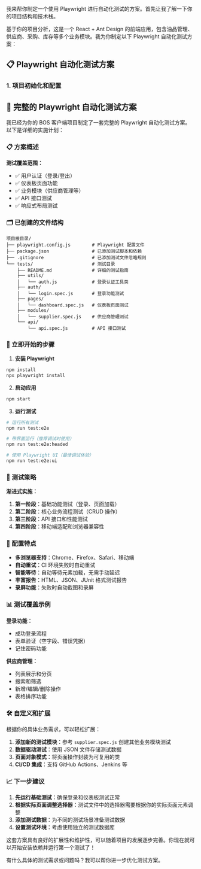 我来帮你制定一个使用 Playwright 进行自动化测试的方案。首先让我了解一下你的项目结构和技术栈。


基于你的项目分析，这是一个 React + Ant Design 的前端应用，包含油品管理、供应商、采购、库存等多个业务模块。我为你制定以下 Playwright 自动化测试方案：

## 📋 Playwright 自动化测试方案

### 1. 项目初始化和配置


## 🎯 完整的 Playwright 自动化测试方案

我已经为你的 BOS 客户端项目制定了一套完整的 Playwright 自动化测试方案。以下是详细的实施计划：

### 📋 方案概述

**测试覆盖范围：**
- ✅ 用户认证（登录/登出）
- ✅ 仪表板页面功能
- ✅ 业务模块（供应商管理等）
- ✅ API 接口测试
- ✅ 响应式布局测试

### 🗂️ 已创建的文件结构

```
项目根目录/
├── playwright.config.js        # Playwright 配置文件
├── package.json                # 已添加测试脚本和依赖
├── .gitignore                  # 已添加测试文件忽略规则
└── tests/                      # 测试目录
    ├── README.md               # 详细的测试指南
    ├── utils/
    │   └── auth.js             # 登录认证工具类
    ├── auth/
    │   └── login.spec.js       # 登录功能测试
    ├── pages/
    │   └── dashboard.spec.js   # 仪表板页面测试
    ├── modules/
    │   └── supplier.spec.js    # 供应商管理测试
    └── api/
        └── api.spec.js         # API 接口测试
```

### 🚀 立即开始的步骤

1. **安装 Playwright**
```bash
npm install
npx playwright install
```

2. **启动应用**
```bash
npm start
```

3. **运行测试**
```bash
# 运行所有测试
npm run test:e2e

# 带界面运行（推荐调试时使用）
npm run test:e2e:headed

# 使用 Playwright UI（最佳调试体验）
npm run test:e2e:ui
```

### 🎯 测试策略

**渐进式实施：**
1. **第一阶段**：基础功能测试（登录、页面加载）
2. **第二阶段**：核心业务流程测试（CRUD 操作）
3. **第三阶段**：API 接口和性能测试
4. **第四阶段**：移动端适配和浏览器兼容性

### 🔧 配置特点

- **多浏览器支持**：Chrome、Firefox、Safari、移动端
- **自动重试**：CI 环境失败时自动重试
- **智能等待**：自动等待元素加载，无需手动延迟
- **丰富报告**：HTML、JSON、JUnit 格式测试报告
- **录屏功能**：失败时自动截图和录屏

### 📊 测试覆盖示例

**登录功能：**
- 成功登录流程
- 表单验证（空字段、错误凭据）
- 记住密码功能

**供应商管理：**
- 列表展示和分页
- 搜索和筛选
- 新增/编辑/删除操作
- 表格排序功能

### 🛠️ 自定义和扩展

根据你的具体业务需求，可以轻松扩展：

1. **添加新的测试模块**：参考 `supplier.spec.js` 创建其他业务模块测试
2. **数据驱动测试**：使用 JSON 文件存储测试数据
3. **页面对象模式**：将页面操作封装为可复用的类
4. **CI/CD 集成**：支持 GitHub Actions、Jenkins 等

### 📈 下一步建议

1. **先运行基础测试**：确保登录和仪表板测试正常
2. **根据实际页面调整选择器**：测试文件中的选择器需要根据你的实际页面元素调整
3. **添加测试数据**：为不同的测试场景准备测试数据
4. **设置测试环境**：考虑使用独立的测试数据库

这套方案具有良好的扩展性和维护性，可以随着项目的发展逐步完善。你现在就可以开始安装依赖并运行第一个测试了！

有什么具体的测试需求或问题吗？我可以帮你进一步优化测试方案。